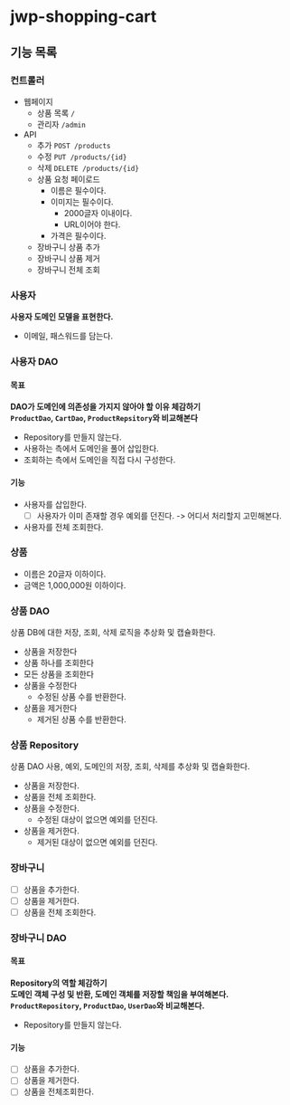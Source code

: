 # jwp-shopping-cart

## 기능 목록

### 컨트롤러

- 웹페이지
    - 상품 목록 `/`
    - 관리자 `/admin`
- API
    - 추가 `POST /products`
    - 수정 `PUT /products/{id}`
    - 삭제 `DELETE /products/{id}`
    - 상품 요청 페이로드
        - 이름은 필수이다.
        - 이미지는 필수이다.
            - 2000글자 이내이다.
            - URL이어야 한다.
        - 가격은 필수이다.
    - 장바구니 상품 추가
    - 장바구니 상품 제거
    - 장바구니 전체 조회

### 사용자

**사용자 도메인 모델을 표현한다.**

- 이메일, 패스워드를 담는다.

### 사용자 DAO

#### 목표

**DAO가 도메인에 의존성을 가지지 않아야 할 이유 체감하기**  
**`ProductDao`, `CartDao`, `ProductRepsitory`와 비교해본다**

- Repository를 만들지 않는다.
- 사용하는 측에서 도메인을 풀어 삽입한다.
- 조회하는 측에서 도메인을 직접 다시 구성한다.

#### 기능

- 사용자를 삽입한다.
    - [ ] 사용자가 이미 존재할 경우 예외를 던진다. -> 어디서 처리할지 고민해본다.
- 사용자를 전체 조회한다.

### 상품

- 이름은 20글자 이하이다.
- 금액은 1,000,000원 이하이다.

### 상품 DAO

상품 DB에 대한 저장, 조회, 삭제 로직을 추상화 및 캡슐화한다.

- 상품을 저장한다
- 상품 하나를 조회한다
- 모든 상품을 조회한다
- 상품을 수정한다
    - 수정된 상품 수를 반환한다.
- 상품을 제거한다
    - 제거된 상품 수를 반환한다.

### 상품 Repository

상품 DAO 사용, 예외, 도메인의 저장, 조회, 삭제를 추상화 및 캡슐화한다.

- 상품을 저장한다.
- 상품을 전체 조회한다.
- 상품을 수정한다.
    - 수정된 대상이 없으면 예외를 던진다.
- 상품을 제거한다.
    - 제거된 대상이 없으면 예외를 던진다.

### 장바구니

- [ ] 상품을 추가한다.
- [ ] 상품을 제거한다.
- [ ] 상품을 전체 조회한다.

### 장바구니 DAO

#### 목표

**Repository의 역할 체감하기**  
**도메인 객체 구성 및 반환, 도메인 객체를 저장할 책임을 부여해본다.**  
**`ProductRepository`, `ProductDao`, `UserDao`와 비교해본다.**

- Repository를 만들지 않는다.

#### 기능

- [ ] 상품을 추가한다.
- [ ] 상품을 제거한다.
- [ ] 상품을 전체조회한다.